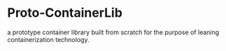 # Proto-ContainerLib
a prototype container library built from scratch for the purpose of leaning containerization technology.
